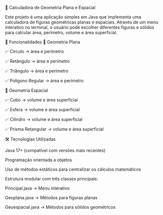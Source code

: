 🧮 Calculadora de Geometria Plana e Espacial

Este projeto é uma aplicação simples em Java que implementa uma calculadora de figuras geométricas planas e espaciais.
Através de um menu interativo no terminal, o usuário pode escolher diferentes figuras e sólidos para calcular área, perímetro, volume e área superficial.

🚀 Funcionalidades
🔹 Geometria Plana

✅ Círculo → área e perímetro

✅ Retângulo → área e perímetro

✅ Triângulo → área e perímetro

✅ Polígono Regular → área e perímetro

🔹 Geometria Espacial

✅ Cubo → volume e área superficial

✅ Esfera → volume e área superficial

✅ Cilindro → volume e área superficial

✅ Prisma Retangular → volume e área superficial

🛠️ Tecnologias Utilizadas

Java 17+ (compatível com versões mais recentes)

Programação orientada a objetos

Uso de métodos estáticos para centralizar os cálculos matemáticos

Estrutura modular com três classes principais:

Principal.java → Menu interativo

Geoplana.java → Métodos para figuras planas

Geoespacial.java → Métodos para sólidos geométricos
